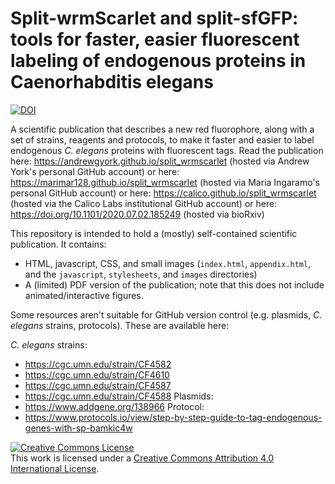# Split-wrmScarlet and split-sfGFP: tools for faster, easier fluorescent labeling of endogenous proteins in Caenorhabditis elegans

<a href="https://doi.org/10.5281/zenodo.xxxxxxx"><img src="https://zenodo.org/badge/DOI/10.5281/zenodo.xxxxxxx.svg" alt="DOI"></a>

A scientific publication that describes a new red fluorophore, along with a set of strains, reagents and protocols, to make it faster and easier to label endogenous _C. elegans_ proteins with fluorescent tags. Read the publication here:
https://andrewgyork.github.io/split_wrmscarlet (hosted via Andrew York's personal GitHub account)
or here:
https://marimar128.github.io/split_wrmscarlet (hosted via Maria Ingaramo's personal GitHub account)
or here:
https://calico.github.io/split_wrmscarlet (hosted via the Calico Labs institutional GitHub account)
or here:
https://doi.org/10.1101/2020.07.02.185249 (hosted via bioRxiv)

This repository is intended to hold a (mostly) self-contained scientific publication. It contains:

* HTML, javascript, CSS, and small images (`index.html`, `appendix.html`, and the `javascript`, `stylesheets`, and `images` directories)
* A (limited) PDF version of the publication; note that this does not include animated/interactive figures.

Some resources aren't suitable for GitHub version control (e.g. plasmids, _C. elegans_ strains, protocols). These are available here:

_C. elegans_ strains:
* https://cgc.umn.edu/strain/CF4582
* https://cgc.umn.edu/strain/CF4610
* https://cgc.umn.edu/strain/CF4587
* https://cgc.umn.edu/strain/CF4588
Plasmids: 
* https://www.addgene.org/138966
Protocol:
* https://www.protocols.io/view/step-by-step-guide-to-tag-endogenous-genes-with-sp-bamkic4w

<a rel="license" href="http://creativecommons.org/licenses/by/4.0/"><img alt="Creative Commons License" style="border-width:0" src="https://i.creativecommons.org/l/by/4.0/88x31.png" /></a><br />This work is licensed under a <a rel="license" href="http://creativecommons.org/licenses/by/4.0/">Creative Commons Attribution 4.0 International License</a>.
